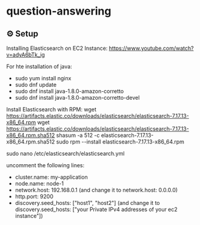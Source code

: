 # question-answering

## :gear: Setup
 Installing Elasticsearch on EC2 Instance: https://www.youtube.com/watch?v=adyA6bTk_ig

 For hte installation of java:
 - sudo yum install nginx
 - sudo dnf update
 - sudo dnf install java-1.8.0-amazon-corretto
 - sudo dnf install java-1.8.0-amazon-corretto-devel

Install Elasticsearch with RPM: 
wget https://artifacts.elastic.co/downloads/elasticsearch/elasticsearch-7.17.13-x86_64.rpm
wget https://artifacts.elastic.co/downloads/elasticsearch/elasticsearch-7.17.13-x86_64.rpm.sha512
shasum -a 512 -c elasticsearch-7.17.13-x86_64.rpm.sha512 
sudo rpm --install elasticsearch-7.17.13-x86_64.rpm

sudo nano /etc/elasticsearch/elasticsearch.yml

uncomment the following lines:
- cluster.name: my-application
- node.name: node-1
- network.host: 192.168.0.1 (and change it to network.host: 0.0.0.0)
- http.port: 9200
- discovery.seed_hosts: ["host1", "host2"] (and change it to discovery.seed_hosts: ["your Private IPv4 addresses of your ec2 instance"])

